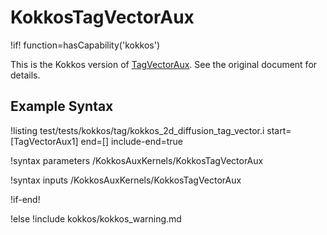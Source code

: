 # KokkosTagVectorAux

!if! function=hasCapability('kokkos')

This is the Kokkos version of [TagVectorAux](TagVectorAux.md). See the original document for details.

## Example Syntax

!listing test/tests/kokkos/tag/kokkos_2d_diffusion_tag_vector.i start=[TagVectorAux1] end=[] include-end=true

!syntax parameters /KokkosAuxKernels/KokkosTagVectorAux

!syntax inputs /KokkosAuxKernels/KokkosTagVectorAux

!if-end!

!else
!include kokkos/kokkos_warning.md
